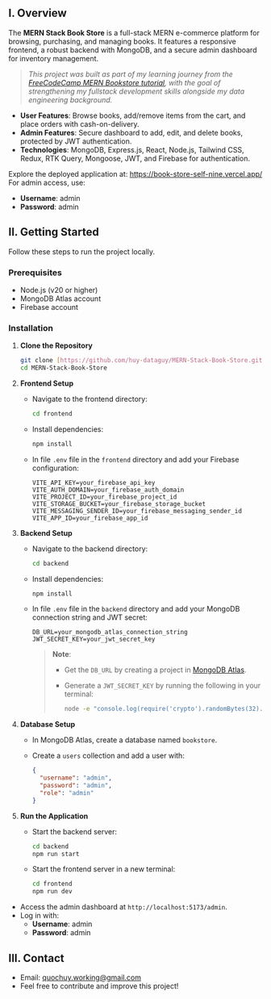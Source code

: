 ## I. Overview

The **MERN Stack Book Store** is a full-stack MERN e-commerce platform for browsing, purchasing, and managing books. It features a responsive frontend, a robust backend with MongoDB, and a secure admin dashboard for inventory management.

> _This project was built as part of my learning journey from the [FreeCodeCamp MERN Bookstore tutorial](https://youtu.be/pgw2KPfgK1E?si=AaViTiJXjJ0OVJa9), with the goal of strengthening my fullstack development skills alongside my data engineering background._

- **User Features**: Browse books, add/remove items from the cart, and place orders with cash-on-delivery.
- **Admin Features**: Secure dashboard to add, edit, and delete books, protected by JWT authentication.
- **Technologies**: MongoDB, Express.js, React, Node.js, Tailwind CSS, Redux, RTK Query, Mongoose, JWT, and Firebase for authentication.

Explore the deployed application at: https://book-store-self-nine.vercel.app/
For admin access, use:

- **Username**: admin
- **Password**: admin
  
## II. Getting Started
Follow these steps to run the project locally.
### Prerequisites

- Node.js (v20 or higher)
- MongoDB Atlas account
- Firebase account

### Installation

1. **Clone the Repository**
    
    ```bash
    git clone [https://github.com/huy-dataguy/MERN-Stack-Book-Store.git](https://github.com/huy-dataguy/MERN-Stack-Book-Store.git)
    cd MERN-Stack-Book-Store
    ```
    
2. **Frontend Setup**
    
    - Navigate to the frontend directory:
        
        ```bash
        cd frontend
        ```
        
    - Install dependencies:
        
        ```bash
        npm install
        ```
        
    - In file `.env` file in the `frontend` directory and add your Firebase configuration:
        ```env
        VITE_API_KEY=your_firebase_api_key
        VITE_AUTH_DOMAIN=your_firebase_auth_domain
        VITE_PROJECT_ID=your_firebase_project_id
        VITE_STORAGE_BUCKET=your_firebase_storage_bucket
        VITE_MESSAGING_SENDER_ID=your_firebase_messaging_sender_id
        VITE_APP_ID=your_firebase_app_id
        ```
        
3. **Backend Setup**
    
    - Navigate to the backend directory:
        ```bash
        cd backend
        ```
    - Install dependencies:
        ```bash
        npm install
        ```
        
    - In file `.env` file in the `backend` directory and add your MongoDB connection string and JWT secret:
        
        ```env
        DB_URL=your_mongodb_atlas_connection_string
        JWT_SECRET_KEY=your_jwt_secret_key
        ```
        
        > **Note**:
        > - Get the `DB_URL` by creating a project in [MongoDB Atlas](https://www.mongodb.com/cloud/atlas).
        > - Generate a `JWT_SECRET_KEY` by running the following in your terminal:
        >     
        >     ```bash
        >     node -e "console.log(require('crypto').randomBytes(32).toString('hex'))"
        >     ```
        >     
        
4. **Database Setup**
    - In MongoDB Atlas, create a database named `bookstore`.
    - Create a `users` collection and add a user with:
        
        ```json
        {
          "username": "admin",
          "password": "admin",
          "role": "admin"
        }
        ```
        
5. **Run the Application**
    
    - Start the backend server:
        ```bash
        cd backend
        npm run start
        ```
        
    - Start the frontend server in a new terminal:
        
        ```bash
        cd frontend
        npm run dev
        ```
  - Access the admin dashboard at `http://localhost:5173/admin`.
  - Log in with:
      - **Username**: admin
      - **Password**: admin
## III. Contact
- Email: quochuy.working@gmail.com
- Feel free to contribute and improve this project!
